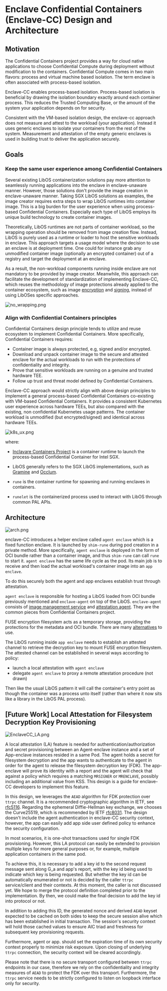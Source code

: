 # Enclave Confidential Containers (Enclave-CC) Design and Architecture

## Motivation

The Confidential Containers project provides a way for cloud native applications to choose
Confidential Compute during deployment without modification to the containers. Confidential Compute
comes in two main flavors: process and virtual machine based isolation. The term enclave is often
associated with process-based isolation.

Enclave-CC enables process-based isolation. Process-based isolation is beneficial by drawing the
isolation boundary exactly around each container process. This reduces the Trusted Computing Base,
or the amount of the system your application depends on for security.

Consistent with the VM-based isolation design, the enclave-cc approach does not measure and attest
to the workload (your application). Instead it uses generic enclaves to isolate your containers from
the rest of the system. Measurement and attestation of the empty generic enclaves is used in
building trust to deliver the application securely.

## Goals

### Keep the same user experience among Confidential Containers

Several existing LibOS containerization solutions pay more attention to seamlessly running
applications into the enclave in enclave-unaware manner. However, those solutions don't provide the
image creation in enclave-unaware manner. Taking SGX LibOS solutions as examples, the image creator
requires extra steps to wrap LibOS runtimes into container image. This is a big burden for the user
experience when using process-based Confidential Containers. Especially each type of LibOS employs
its unique build technology to create container images.

Theoretically, LibOS runtimes are not parts of container workload, so the wrapping operation should
be removed from image creation flow. Instead, LibOS is purely used as a runtime or loader to host
the sensitive workloads in enclave. This approach targets a usage model where the decision to use
an enclave is at deployment time. One could for instance grab any unmodified container image
(optionally an encrypted container) out of a registry and target the deployment at an enclave.

As a result, the non-workload components running inside enclave are not mandatory to be provided
by image creator. Meanwhile, this approach can facilitate the development of standardization of
implementing Enclave-CC, which reuses the methodology of image protections already applied to the
container ecosystem, such as image [encryption](https://github.com/confidential-containers/guest-components/tree/main/ocicrypt-rs) and
[signing](https://github.com/containers/image/blob/main/docs/containers-signature.5.md), instead
of using LibOSes specific approaches.


![no_wrapping.png](images/no_wrapping.png)

### Align with Confidential Containers principles

Confidential Containers design principle tends to utilize and reuse ecosystem to implement
Confidential Containers. More specifically, Confidential Containers requires:

- Container image is always protected, e.g, signed and/or encrypted.
- Download and unpack container image to the secure and attested enclave for the actual workloads
to run with the protections of confidentiality and integrity.
- Prove that sensitive workloads are running on a genuine and trusted hardware TEE.
- Follow up trust and threat model defined by Confidential Containers.

Enclave-CC approach would strictly align with above design principles to implement a general
process-based Confidential Containers co-existing with VM-based Confidential Containers. It
provides a consistent Kubernetes user experience across hardware TEEs, but also compared with the
existing, non confidential Kubernetes usage patterns. The container workload is unmodified (but
encrypted/signed) and identical across hardware TEEs.

![k8s_ux.png](images/k8s_ux.png)

where:
- [Inclavare Containers Project](https://github.com/inclavare-containers/inclavare-containers) is
a container runtime to launch the process-based Confidential Container for Intel SGX.

- LibOS generally refers to the SGX LibOS implementations, such as
[Gramine](https://github.com/gramineproject/gramine) and
[Occlum](https://github.com/occlum/occlum).

- `rune` is the container runtime for spawning and running enclaves in containers.

- `runelet` is the containerized process used to interact with LibOS through common PAL APIs.

## Architecture

![arch.png](images/arch.png)

enclave-CC introduces a helper enclave called `agent enclave` which is a fixed function enclave.
It is launched by `shim-rune` during pod creation in a private method. More specifically,
`agent enclave` is deployed in the form of OCI bundle rather than a container image, and thus
`shim-rune` can call `rune` to start it. `agent enclave` has the same life cycle as the pod.
Its main job is to receive and then load the actual workload's container image into an
`app enclave`.

To do this securely both the agent and app enclaves establish trust through attestation.

`agent enclave` is responsible for hosting a LibOS loaded from OCI bundle previously mentioned
and `enclave-agent` on top of the LibOS. `enclave-agent` consists of
[image management service](https://github.com/confidential-containers/guest-components/tree/main/image-rs) and
[attestation agent](https://github.com/confidential-containers/guest-components/tree/main/attestation-agent). They are the
common pieces from Confidential Containers project.

FUSE encryption filesystem acts as a temporary storage, providing the protections for the metadata
and OCI bundle. There are many [alternatives](https://nuetzlich.net/gocryptfs/comparison/) to use.

The LibOS running inside `app enclave` needs to establish an attested channel to retrieve the
decryption key to mount FUSE encryption filesystem. The attested channel can be established in
several ways according to policy:
- launch a local attestation with `agent enclave`
- delegate `agent enclave` to proxy a remote attestation procedure (not drawn)

Then like the usual LibOS pattern it will call the container's entry point as though the container
was a process unto itself (rather than where it now sits like a library in the LibOS PAL process).

## [Future Work] Local Attestation for Filesystem Decryption Key Provisioning

![EnclaveCC_LA.png](images/EnclaveCC_LA.png)

A local attestation (LA) feature is needed for authentication/authorization and secret provisioning
between an Agent-enclave instance and a set of App-enclave instances resided in a same Pod. The
agent holds a secret for filesystem decryption and the app wants to authenticate to the agent in
order for the agent to release the filesystem decryption key (FDK). The app-enclave will prove its
identity with a report and the agent will check that against a policy which requires a matching
`MRSIGNER` or `MRENCLAVE`, possibly including an additional value from KSS. This design is a guide
for enclave-CC developers to implement this feature.

In this design, we leverages the `AEAD` algorithm for FDK protection over `ttrpc` channel. It is a
recommended cryptographic algorithm in IETF, see [rfc5116](https://datatracker.ietf.org/doc/html/rfc5116).
Regarding the ephemeral Diffie-Hellman key exchange, we chooses the Curve25519, which is recommended
by IETF [rfc8031](https://www.rfc-editor.org/rfc/rfc8031). The design doesn't include the agent
authentication in enclave-CC security context, however, the app can easily add app side user defined
policy to enhance the security configuration.

In most scenarios, it is one-shot transactions used for single FDK provisioning. However, this LA
protocol can easily be extended to provision multiple keys for more general purposes or, for
example, multiple application containers in the same pod.

To achieve this, it is necessary to add a key id to the second request message sent along G_a and
app's report, with the key id being used to indicate which key is being requested. But whether the
key id can be automatically enumerated or not is decided by the caller `ttrpc` service/client and
their contexts. At this moment, the caller is not discussed yet. We hope to merge the protocol
definition completed prior to the implementation. By then, we could make the final decision to add
the key id into protocol or not.

In addition to adding this ID, the generated nonce and derived `AEAD` keyset expected to be cached
on both sides to keep the secure session alive which has been established in initial transaction.
The session's security context will hold those cached values to ensure AIC triad and freshness for
subsequent key provisioning requests.

Furthermore, agent or app. should set the expiration time of its own security context properly to
minimize risk exposure. Upon closing of underlying `ttrpc` connection, the security context will be
cleared accordingly.

Please note that there is no secure transport configured between `ttrpc` endpoints in our case,
therefore we rely on the confidentiality and integrity measures of `AEAD` to protect the FDK over
this transport. Furthermore, the `ttrpc` service needs to be strictly configured to listen on
loopback interface only for security.
